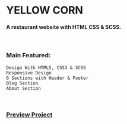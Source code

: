 # YELLOW CORN
#### A restaurant website with HTML CSS & SCSS.

<br />

### Main Featured:
    Design With HTML5, CSS3 & SCSS
    Responsive Design
    6 Sections with Header & Footer
    Blog Section
    About Section

<br />

### [Preview Project](https://wasek23.github.io/yellow-corn/)